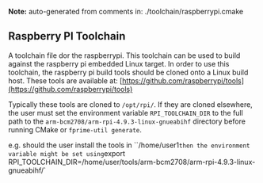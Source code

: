 **Note:** auto-generated from comments in: ./toolchain/raspberrypi.cmake

## Raspberry PI Toolchain

A toolchain file dor the raspberrypi. This toolchain can be used to build against the raspberry pi embedded Linux
target. In order to use this toolchain, the raspberry pi build tools should be cloned onto a Linux build host. These
tools are available at: [https://github.com/raspberrypi/tools](https://github.com/raspberrypi/tools)

Typically these tools are cloned to `/opt/rpi/`.  If they are cloned elsewhere, the user must set the environment
variable `RPI_TOOLCHAIN_DIR` to the full path to the `arm-bcm2708/arm-rpi-4.9.3-linux-gnueabihf` directory before
running CMake or `fprime-util generate`.

e.g. should the user install the tools in ``/home/user1` then the environment variable might be set using
`export RPI_TOOLCHAIN_DIR=/home/user/tools/arm-bcm2708/arm-rpi-4.9.3-linux-gnueabihf/`


